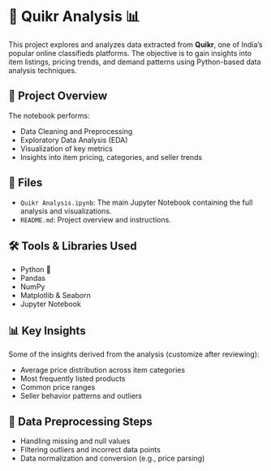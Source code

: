 # 🧠 Quikr Analysis 📊

This project explores and analyzes data extracted from **Quikr**, one of India’s popular online classifieds platforms. The objective is to gain insights into item listings, pricing trends, and demand patterns using Python-based data analysis techniques.

## 🚀 Project Overview

The notebook performs:

- Data Cleaning and Preprocessing
- Exploratory Data Analysis (EDA)
- Visualization of key metrics
- Insights into item pricing, categories, and seller trends

## 📁 Files

- `Quikr Analysis.ipynb`: The main Jupyter Notebook containing the full analysis and visualizations.
- `README.md`: Project overview and instructions.

## 🛠️ Tools & Libraries Used

- Python 🐍
- Pandas
- NumPy
- Matplotlib & Seaborn
- Jupyter Notebook

## 📊 Key Insights

Some of the insights derived from the analysis (customize after reviewing):

- Average price distribution across item categories
- Most frequently listed products
- Common price ranges
- Seller behavior patterns and outliers

## 🧹 Data Preprocessing Steps

- Handling missing and null values
- Filtering outliers and incorrect data points
- Data normalization and conversion (e.g., price parsing)
